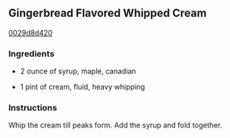 ## Gingerbread Flavored Whipped Cream

[0029d8d420](http://www.food.com/recipe/gingerbread-flavored-whipped-cream-245330)

### Ingredients

 - 2 ounce of syrup, maple, canadian

 - 1 pint of cream, fluid, heavy whipping

### Instructions

Whip the cream till peaks form. Add the syrup and fold together.